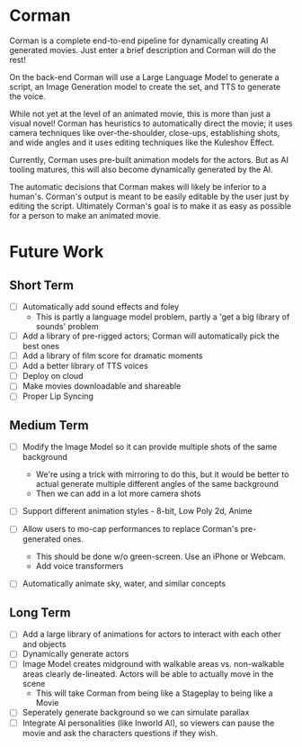# Corman

Corman is a complete end-to-end pipeline for dynamically creating AI generated movies. Just enter a brief description and Corman will do the rest!

On the back-end Corman will use a Large Language Model to generate a script, an Image Generation model to create the set, and TTS to generate the voice.

While not yet at the level of an animated movie, this is more than just a visual novel! Corman has heuristics to automatically direct the movie; it uses camera techniques like over-the-shoulder, close-ups, establishing shots, and wide angles and it uses editing techniques like the Kuleshov Effect.

Currently, Corman uses pre-built animation models for the actors. But as AI tooling matures, this will also become dynamically generated by the AI.

The automatic decisions that Corman makes will likely be inferior to a human's. Corman's output is meant to be easily editable by the user just by editing the script. Ultimately Corman's goal is to make it as easy as possible for a person to make an animated movie.

# Future Work

## Short Term
- [ ] Automatically add sound effects and foley
    - This is partly a language model problem, partly a 'get a big library of sounds' problem
- [ ] Add a library of pre-rigged actors; Corman will automatically pick the best ones
- [ ] Add a library of film score for dramatic moments
- [ ] Add a better library of TTS voices
- [ ] Deploy on cloud
- [ ] Make movies downloadable and shareable
- [ ] Proper Lip Syncing

## Medium Term
- [ ] Modify the Image Model so it can provide multiple shots of the same background
    - We're using a trick with mirroring to do this, but it would be better to actual generate multiple different angles of the same background
    - Then we can add in a lot more camera shots
- [ ] Support different animation styles - 8-bit, Low Poly 2d, Anime
- [ ] Allow users to mo-cap performances to replace Corman's pre-generated ones.
    - This should be done w/o green-screen. Use an iPhone or Webcam.
    - Add voice transformers
- [ ] Automatically animate sky, water, and similar concepts


## Long Term
- [ ] Add a large library of animations for actors to interact with each other and objects
- [ ] Dynamically generate actors
- [ ] Image Model creates midground with walkable areas vs. non-walkable areas clearly de-lineated. Actors will be able to actually move in the scene
    - This will take Corman from being like a Stageplay to being like a Movie
- [ ] Seperately generate background so we can simulate parallax
- [ ] Integrate AI personalities (like Inworld AI), so viewers can pause the movie and ask the characters questions if they wish.